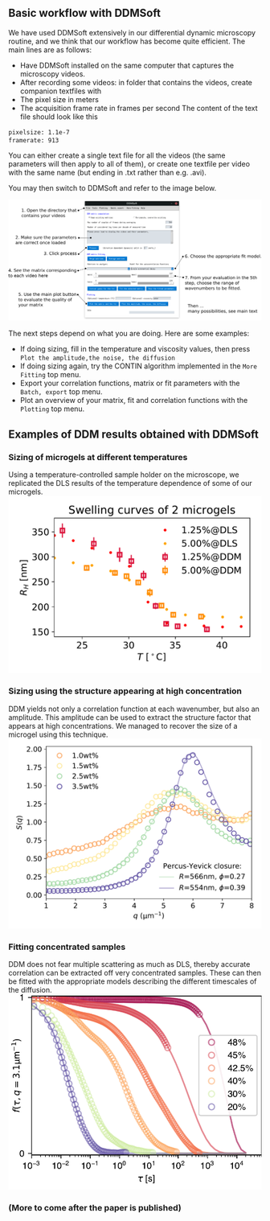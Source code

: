 ## Basic workflow with DDMSoft
We have used DDMSoft extensively in our differential dynamic microscopy routine, and we think that our workflow has become quite efficient. The main lines are as follows:

* Have DDMSoft installed on the same computer that captures the microscopy videos.
* After recording some videos: in folder that contains the videos, create companion textfiles with 
 * The pixel size in meters 
 * The acquisition frame rate in frames per second
  The content of the text file should look like this
  ```
  pixelsize: 1.1e-7 
  framerate: 913
  ```
  You can either create a single text file for all the videos (the same parameters will then apply to all of them), or create one textfile per video with the same name (but ending in .txt rather than e.g. .avi).

You may then switch to DDMSoft and refer to the image below.

![Image](figures/interfaceannotated.png)

The next steps depend on what you are doing. Here are some examples:
* If doing sizing, fill in the temperature and viscosity values, then press `Plot the amplitude,the noise, the diffusion` 
* If doing sizing again, try the CONTIN algorithm implemented in the `More Fitting` top menu.
* Export your correlation functions, matrix or fit parameters with the `Batch, export` top menu.
* Plot an overview of your matrix, fit and correlation functions with the `Plotting` top menu.


## Examples of DDM results obtained with DDMSoft

### Sizing of microgels at different temperatures
Using a temperature-controlled sample holder on the microscope, we replicated the DLS results of the temperature dependence of some of our microgels.
![Image](figures/swelling.png)

### Sizing using the structure appearing at high concentration
DDM yields not only a correlation function at each wavenumber, but also an amplitude. This amplitude can be used to extract the structure factor that appears at high concentrations.  We managed to recover the size of a microgel using this technique.
![Image](figures/structurefac.png)
### Fitting concentrated samples 
DDM does not fear multiple scattering as much as DLS, thereby accurate correlation can be extracted off very concentrated samples. These can then be fitted with the appropriate models describing the different timescales of the diffusion.
![Image](figures/conc_decorrel.png)
### (More to come after the paper is published)
